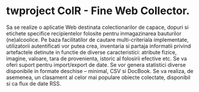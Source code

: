 # twproject ColR - Fine Web Collector.
Sa se realize o aplicatie Web destinata colectionarilor de capace, dopuri si etichete specifice recipientelor folosite pentru inmagazinarea bauturilor (ne)alcoolice. Pe baza facilitatilor de cautare multi-criteriala implementate, utilizatorii autentificati vor putea crea, inventaria si partaja informatii privind artefactele detinute in functie de diverse caracteristici: atribute fizice, imagine, valoare, tara de provenienta, istoric al folosirii efective etc. Se va oferi suport pentru import/export de date. Se vor genera statistici diverse disponibile in formate deschise – minimal, CSV si DocBook. Se va realiza, de asemenea, un clasament al celor mai populare obiecte colectate, disponibil si ca flux de date RSS.
